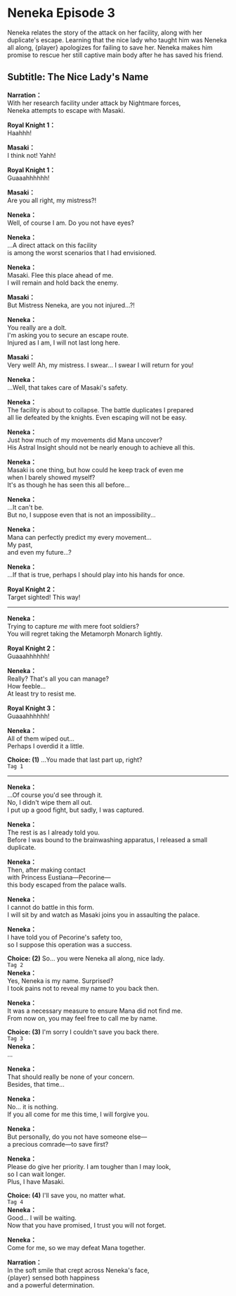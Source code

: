 # Neneka Episode 3
Neneka relates the story of the attack on her facility, along with her duplicate's escape. Learning that the nice lady who taught him was Neneka all along, {player} apologizes for failing to save her. Neneka makes him promise to rescue her still captive main body after he has saved his friend.
  
## Subtitle: The Nice Lady's Name
  
**Narration：**  
With her research facility under attack by Nightmare forces,  
Neneka attempts to escape with Masaki.  
  
**Royal Knight 1：**  
Haahhh!  
  
**Masaki：**  
I think not! Yahh!  
  
**Royal Knight 1：**  
Guaaahhhhhh!  
  
**Masaki：**  
Are you all right, my mistress?!  
  
**Neneka：**  
Well, of course I am. Do you not have eyes?  
  
**Neneka：**  
...A direct attack on this facility  
is among the worst scenarios that I had envisioned.  
  
**Neneka：**  
Masaki. Flee this place ahead of me.  
I will remain and hold back the enemy.  
  
**Masaki：**  
But Mistress Neneka, are you not injured...?!  
  
**Neneka：**  
You really are a dolt.  
 I'm asking you to secure an escape route.  
Injured as I am, I will not last long here.  
  
**Masaki：**  
Very well! Ah, my mistress. I swear... I swear I will return for you!  
  
**Neneka：**  
...Well, that takes care of Masaki's safety.  
  
**Neneka：**  
The facility is about to collapse. The battle duplicates I prepared  
all lie defeated by the knights. Even escaping will not be easy.  
  
**Neneka：**  
Just how much of my movements did Mana uncover?  
His Astral Insight should not be nearly enough to achieve all this.  
  
**Neneka：**  
Masaki is one thing, but how could he keep track of even me  
when I barely showed myself?  
It's as though he has seen this all before...  
  
**Neneka：**  
...It can't be.  
But no, I suppose even that is not an impossibility...  
  
**Neneka：**  
Mana can perfectly predict my every movement...  
My past,  
 and even my future...?  
  
**Neneka：**  
...If that is true, perhaps I should play into his hands for once.  
  
**Royal Knight 2：**  
Target sighted! This way!  
  

---  
  
**Neneka：**  
Trying to capture *me* with mere foot soldiers?  
You will regret taking the Metamorph Monarch lightly.  
  
**Royal Knight 2：**  
Guaaahhhhhh!  
  
**Neneka：**  
Really? That's all you can manage?  
How feeble...  
 At least try to resist me.  
  
**Royal Knight 3：**  
Guaaahhhhhh!  
  
**Neneka：**  
All of them wiped out...  
 Perhaps I overdid it a little.  
  
**Choice: (1)**  ...You made that last part up, right?  
`Tag 1`  

---  
  
**Neneka：**  
...Of course you'd see through it.  
 No, I didn't wipe them all out.  
I put up a good fight, but sadly, I was captured.  
  
**Neneka：**  
The rest is as I already told you.  
Before I was bound to the brainwashing apparatus, I released a small duplicate.  
  
**Neneka：**  
Then, after making contact  
 with Princess Eustiana—Pecorine—  
this body escaped from the palace walls.  
  
**Neneka：**  
I cannot do battle in this form.  
I will sit by and watch as Masaki joins you in assaulting the palace.  
  
**Neneka：**  
I have told you of Pecorine's safety too,  
so I suppose this operation was a success.  
  
**Choice: (2)**  So... you were Neneka all along, nice lady.  
`Tag 2`  
**Neneka：**  
Yes, Neneka is my name. Surprised?  
I took pains not to reveal my name to you back then.  
  
**Neneka：**  
It was a necessary measure to ensure Mana did not find me.  
From now on, you may feel free to call me by name.  
  
**Choice: (3)**  I'm sorry I couldn't save you back there.  
`Tag 3`  
**Neneka：**  
...  
  
**Neneka：**  
That should really be none of your concern.  
Besides, that time...  
  
**Neneka：**  
No... it is nothing.  
If you all come for me this time, I will forgive you.  
  
**Neneka：**  
But personally, do you not have someone else—  
a precious comrade—to save first?  
  
**Neneka：**  
Please do give her priority. I am tougher than I may look,  
so I can wait longer.  
 Plus, I have Masaki.  
  
**Choice: (4)**  I'll save you, no matter what.  
`Tag 4`  
**Neneka：**  
Good... I will be waiting.  
Now that you have promised, I trust you will not forget.  
  
**Neneka：**  
Come for me, so we may defeat Mana together.  
  
**Narration：**  
In the soft smile that crept across Neneka's face,  
{player} sensed both happiness  
and a powerful determination.  
